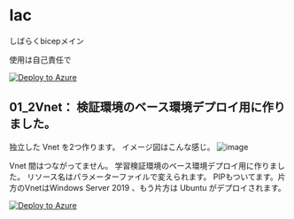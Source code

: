 # Iac
しばらくbicepメイン

使用は自己責任で

[![Deploy to Azure](https://aka.ms/deploytoazurebutton)](https://portal.azure.com/#create/Microsoft.Template/uri/https://portal.azure.com/#create/Microsoft.Template/uri/https%3A%2F%2Fraw.githubusercontent.com%2Faktsmm%2FIac%2Fmain%2F01_2Vnet%2Fmain.json)


## 01_2Vnet： 検証環境のベース環境デプロイ用に作りました。

独立した Vnet を2つ作ります。
イメージ図はこんな感じ。
![image](https://github.com/aktsmm/Iac/assets/71251920/be8b2d22-f031-4076-9c0c-8b8ca5e5e215)

Vnet 間はつながってません。
学習検証環境のベース環境デプロイ用に作りました。
リソース名はパラメーターファイルで変えられます。
PIPもついてます。片方のVnetはWindows Server 2019 、もう片方は Ubuntu がデプロイされます。



[![Deploy to Azure](https://aka.ms/deploytoazurebutton)](https://portal.azure.com)

